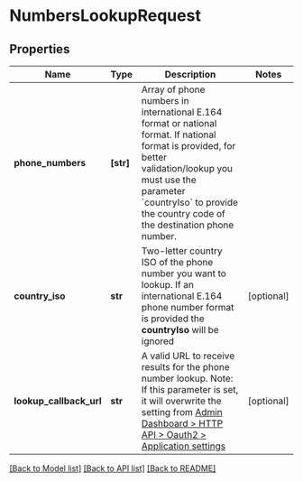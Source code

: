 # NumbersLookupRequest


## Properties
Name | Type | Description | Notes
------------ | ------------- | ------------- | -------------
**phone_numbers** | **[str]** | Array of phone numbers in international E.164 format or national format. If national format is provided, for better validation/lookup you must use the parameter &#x60;countryIso&#x60; to provide the country code of the destination phone number. | 
**country_iso** | **str** | Two-letter country ISO of the phone number you want to lookup. If an international E.164 phone number format is provided the **countryIso** will be ignored | [optional] 
**lookup_callback_url** | **str** | A valid URL to receive results for the phone number lookup.   Note: If this parameter is set, it will overwrite the setting from [Admin Dashboard &gt; HTTP API &gt; Oauth2 &gt; Application settings](#) | [optional] 

[[Back to Model list]](../../README.md#models) [[Back to API list]](../../README.md#available-methods) [[Back to README]](../../README.md)



